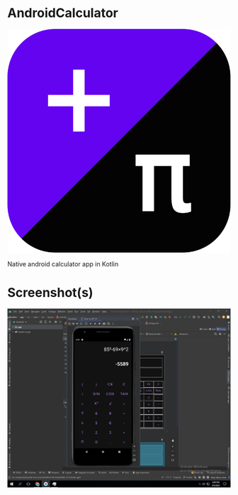 # AndroidCalculator

![App Logo](/app%20icon.svg)

Native android calculator app in Kotlin

# Screenshot(s)
![Screenshot of AndroidCalculator application](/screenshots/Screenshot.png)